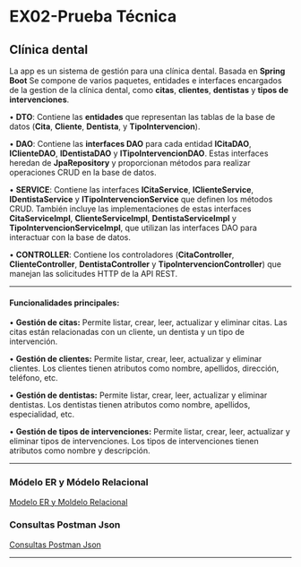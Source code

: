 # EX02-Prueba Técnica
## Clínica dental

La app es un sistema de gestión para una clínica dental. Basada en **Spring Boot**
Se compone de varios paquetes, entidades e interfaces encargados de la gestion de la clínica dental, como **citas**, **clientes**, **dentistas** y **tipos de intervenciones**.

•	**DTO**: Contiene las **entidades** que representan las tablas de la base de datos (**Cita**, **Cliente**, **Dentista**, y **TipoIntervencion**).

•	**DAO**: Contiene las **interfaces DAO** para cada entidad **ICitaDAO**, **IClienteDAO**, **IDentistaDAO** y **ITipoIntervencionDAO**. Estas interfaces heredan de **JpaRepository** y proporcionan métodos para realizar operaciones CRUD en la base de datos.

•	**SERVICE**: Contiene las interfaces **ICitaService**, **IClienteService**, **IDentistaService** y **ITipoIntervencionService** que definen los métodos CRUD. También incluye las implementaciones de estas interfaces **CitaServiceImpl**, **ClienteServiceImpl**, **DentistaServiceImpl** y **TipoIntervencionServiceImpl**, que utilizan las interfaces DAO para interactuar con la base de datos.

•	**CONTROLLER**: Contiene los controladores (**CitaController**, **ClienteController**, **DentistaController** y **TipoIntervencionController**) que manejan las solicitudes HTTP de la API REST.

------------

#### Funcionalidades principales:

•	**Gestión de citas:** Permite listar, crear, leer, actualizar y eliminar citas. Las citas están relacionadas con un cliente, un dentista y un tipo de intervención.

•	**Gestión de clientes:** Permite listar, crear, leer, actualizar y eliminar clientes. Los clientes tienen atributos como nombre, apellidos, dirección, teléfono, etc.

•	**Gestión de dentistas:** Permite listar, crear, leer, actualizar y eliminar dentistas. Los dentistas tienen atributos como nombre, apellidos, especialidad, etc.

•	**Gestión de tipos de intervenciones:** Permite listar, crear, leer, actualizar y eliminar tipos de intervenciones. Los tipos de intervenciones tienen atributos como nombre y descripción.

------------
### Módelo ER y Módelo Relacional
[Modelo ER y Moldelo Relacional](https://github.com/AlbertoDPH/adph-tsystems-ex02/blob/master/EX02_ClinicaDental.jpg)

### Consultas Postman Json
[Consultas Postman Json](https://github.com/AlbertoDPH/adph-tsystems-ex02/blob/master/Consultas%20postman%20EX02-ClinicaDental.postman_collection.json")

------------
